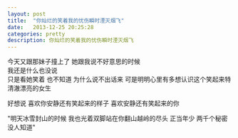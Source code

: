 ```yaml
---
layout: post
title:  "你灿烂的笑着我的忧伤瞬时湮灭烟飞"
date:   2013-12-25 20:25:28
categories: pretty
description: 你灿烂的笑着我的忧伤瞬时湮灭烟飞
---
```


今天又跟那妹子撞上了 
她跟我说不好意思的时候  
我还是什么也没说  
只是看她笑着 
也不知道 
为什么说不出话来 
可是明明心里有多想认识这个笑起来特清澈漂亮的女生

好想说 喜欢你安静还有笑起来的样子 喜欢安静还有笑起来的你

"明天冰雪封山的时候 我也光着双脚站在你翻山越岭的尽头 正当年少 两千个秘密没人知道"

